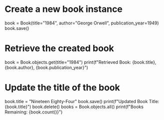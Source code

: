 # Create a new book instance
book = Book(title="1984", author="George Orwell", publication_year=1949)
book.save()

# Retrieve the created book
book = Book.objects.get(title="1984")
print(f"Retrieved Book: {book.title}, {book.author}, {book.publication_year}")

# Update the title of the book
book.title = "Nineteen Eighty-Four"
book.save()
print(f"Updated Book Title: {book.title}")
book.delete()
books = Book.objects.all()
print(f"Books Remaining: {book.count()}")

